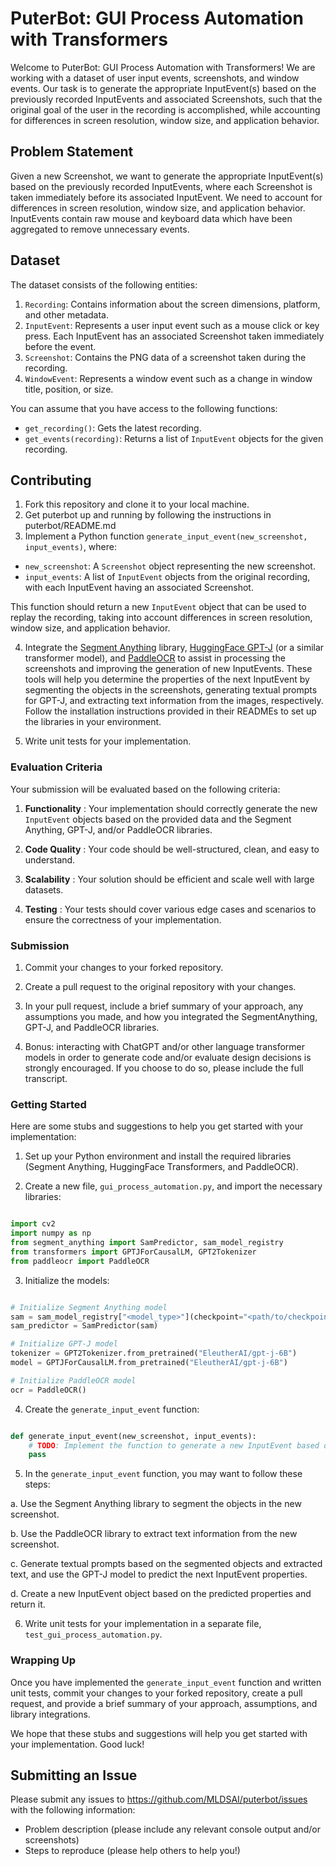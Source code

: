 # PuterBot: GUI Process Automation with Transformers

Welcome to PuterBot: GUI Process Automation with Transformers! We are working with a dataset of user input events, screenshots, and window events. Our task is to generate the appropriate InputEvent(s) based on the previously recorded InputEvents and associated Screenshots, such that the original goal of the user in the recording is accomplished, while accounting for differences in screen resolution, window size, and application behavior.

## Problem Statement

Given a new Screenshot, we want to generate the appropriate InputEvent(s) based on the previously recorded InputEvents, where each Screenshot is taken immediately before its associated InputEvent. We need to account for differences in screen resolution, window size, and application behavior. InputEvents contain raw mouse and keyboard data which have been aggregated to remove unnecessary events.

## Dataset

The dataset consists of the following entities: 
1. `Recording`: Contains information about the screen dimensions, platform, and other metadata. 
2. `InputEvent`: Represents a user input event such as a mouse click or key press. Each InputEvent has an associated Screenshot taken immediately before the event. 
3. `Screenshot`: Contains the PNG data of a screenshot taken during the recording. 
4. `WindowEvent`: Represents a window event such as a change in window title, position, or size.

You can assume that you have access to the following functions: 
- `get_recording()`: Gets the latest recording. 
- `get_events(recording)`: Returns a list of `InputEvent` objects for the given recording.

## Contributing 

1. Fork this repository and clone it to your local machine. 
2. Get puterbot up and running by following the instructions in puterbot/README.md
3. Implement a Python function `generate_input_event(new_screenshot, input_events)`, where: 
- `new_screenshot`: A `Screenshot` object representing the new screenshot. 
- `input_events`: A list of `InputEvent` objects from the original recording, with each InputEvent having an associated Screenshot.

This function should return a new `InputEvent` object that can be used to replay the recording, taking into account differences in screen resolution, window size, and application behavior.

4. Integrate the [Segment Anything](https://github.com/facebookresearch/segment-anything)  library, [HuggingFace GPT-J](https://huggingface.co/transformers/model_doc/gptj.html)  (or a similar transformer model), and [PaddleOCR](https://github.com/PaddlePaddle/PaddleOCR)  to assist in processing the screenshots and improving the generation of new InputEvents. These tools will help you determine the properties of the next InputEvent by segmenting the objects in the screenshots, generating textual prompts for GPT-J, and extracting text information from the images, respectively. Follow the installation instructions provided in their READMEs to set up the libraries in your environment.

5. Write unit tests for your implementation.

### Evaluation Criteria

Your submission will be evaluated based on the following criteria: 

1. **Functionality** : Your implementation should correctly generate the new `InputEvent` objects based on the provided data and the Segment Anything, GPT-J, and/or PaddleOCR libraries. 

2. **Code Quality** : Your code should be well-structured, clean, and easy to understand. 

3. **Scalability** : Your solution should be efficient and scale well with large datasets. 

4. **Testing** : Your tests should cover various edge cases and scenarios to ensure the correctness of your implementation.

### Submission

1. Commit your changes to your forked repository.

2. Create a pull request to the original repository with your changes.

3. In your pull request, include a brief summary of your approach, any assumptions you made, and how you integrated the SegmentAnything, GPT-J, and PaddleOCR libraries.

4. Bonus: interacting with ChatGPT and/or other language transformer models in order to generate code and/or evaluate design decisions is strongly encouraged. If you choose to do so, please include the full transcript.

### Getting Started

Here are some stubs and suggestions to help you get started with your implementation: 

1. Set up your Python environment and install the required libraries (Segment Anything, HuggingFace Transformers, and PaddleOCR). 

2. Create a new file, `gui_process_automation.py`, and import the necessary libraries:

```python

import cv2
import numpy as np
from segment_anything import SamPredictor, sam_model_registry
from transformers import GPTJForCausalLM, GPT2Tokenizer
from paddleocr import PaddleOCR
```


3. Initialize the models:

```python

# Initialize Segment Anything model
sam = sam_model_registry["<model_type>"](checkpoint="<path/to/checkpoint>")
sam_predictor = SamPredictor(sam)

# Initialize GPT-J model
tokenizer = GPT2Tokenizer.from_pretrained("EleutherAI/gpt-j-6B")
model = GPTJForCausalLM.from_pretrained("EleutherAI/gpt-j-6B")

# Initialize PaddleOCR model
ocr = PaddleOCR()
```

 
4. Create the `generate_input_event` function:

```python

def generate_input_event(new_screenshot, input_events):
    # TODO: Implement the function to generate a new InputEvent based on the previous InputEvents and the new Screenshot
    pass
```

 
5. In the `generate_input_event` function, you may want to follow these steps:

a. Use the Segment Anything library to segment the objects in the new screenshot.

b. Use the PaddleOCR library to extract text information from the new screenshot.

c. Generate textual prompts based on the segmented objects and extracted text, and use the GPT-J model to predict the next InputEvent properties.

d. Create a new InputEvent object based on the predicted properties and return it. 

6. Write unit tests for your implementation in a separate file, `test_gui_process_automation.py`.

### Wrapping Up

Once you have implemented the `generate_input_event` function and written unit tests, commit your changes to your forked repository, create a pull request, and provide a brief summary of your approach, assumptions, and library integrations.

We hope that these stubs and suggestions will help you get started with your implementation. Good luck!

## Submitting an Issue

Please submit any issues to https://github.com/MLDSAI/puterbot/issues with the
following information:

- Problem description (please include any relevant console output and/or screenshots)
- Steps to reproduce (please help others to help you!)
